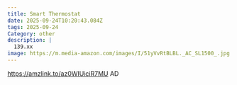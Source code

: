 ```yaml
---
title: Smart Thermostat
date: 2025-09-24T10:20:43.084Z
tags: 2025-09-24
Category: other
description: |
  139.xx
image: https://m.media-amazon.com/images/I/51yVvRtBLBL._AC_SL1500_.jpg
---
```

https://amzlink.to/az0WIUiciR7MU
AD
